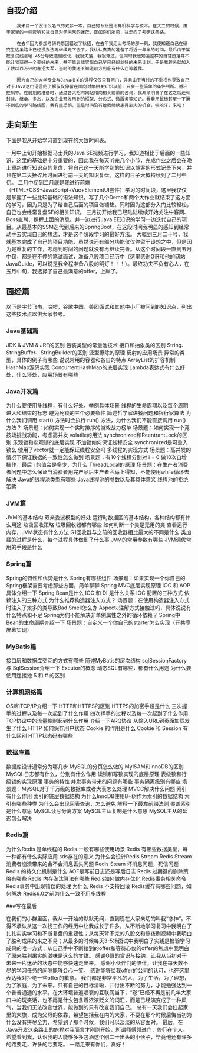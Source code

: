 ## 自我介绍

		我来自一个没什么名气的双非一本，自己的专业是计算机科学与技术。在大二的时候，由于家里的一些影响和我自己对于未来的迷茫，正如你们所见，我走向了考研这条路。

		在去年因为参加考研的原因错过了秋招，在去年我走出考场的那一刻，我便知道自己在研究生这条路上已经没办法再继续走下去了，我认认真真的准备了将近一年半的时间，最后由于某校复试线涨幅 45分导致遗憾败北，我很失落，我很难过，但同时我也知道这样的自甘堕落并不能让我获得一个美好的未来，并不能让我实现自己早已经规划好的未来计划。于是我转头就加入了数以百万计的春招大军，当时的我还不知道前方到底有什么在等着我。

		因为自己的大学专业与Java相关的课程仅仅只有两门，并且由于当时的不重视也导致自己对于Java这门语言的了解仅仅停留在面向对象相关知识以前，只会一些简单的条件判断、循环控制等。在前期的准备时，通过各大招聘网站和向相关前辈的咨询，我渐渐明白了在这之后还有封装、继承、多态，以及企业开发用到的框架、分布式、微服务等知识。看着用鼠标甚至一下滑不到底的学习路线图，我有些恐惧，但是时间没有给我继续患得患失的机会，咬咬牙，来吧！



## 走向新生

下面是我从开始学习直到现在的大致时间表。

一月中上旬开始根据马士兵的Java SE视频进行学习，我知道相比于后面的一些知识，这里的基础是十分重要的，因此我在每天听完几个小节，完成作业之后会在晚上重新进行知识点的复盘，将自己这一天所学到的知识以博客的形式记录下来，并且在第二天抽碎片时间进行前一天的知识复盘。这样的日子大概持续到了二月中旬。
二月中旬到二月底是我进行前端（HTML+CSS+JavaScript+Vue+ElementUI套件）学习的时间段，这里我仅仅是掌握了一些比较基础的语法知识，写了几个Demo和两个大作业就结束了这方面的学习，因为只是为了给自己后面的项目做铺垫。同时因为这部分入门比较轻松，自己也会经常复盘SE的相关知识。
三月初开始我已经陆陆续续开始关注牛客网、Boss直聘、携程上面的消息。并一边进行Java EE知识的学习一边迭代自己的项目。从最基本的SSM迭代到后来的SpringBoot，在这段时间我明显的感知到经常动手去实现自己的想法，才是这个阶段学习的最好方法。
大概到三月二十号，我就基本完成了自己的项目功能，虽然说还有部分功能仅仅停留于设想之中，但是因为是重复的工作，考虑到时间的问题就没有再继续完善。从这个时间段一直到五月中旬，都是在不停的笔试面试，准备八股项目经历中（这里感谢G哥和他的网站JavaGuide，可以说是我全程准备八股的明灯！！！）。最终功夫不负有心人，在五月中旬，我选择了自己最满意的offer，上岸了。

## 面经篇

以下是字节飞书，哈啰，谷歌中国，美团面试和其他中小厂被问到的知识点，列出这些技术点以供大家参考。



### Java基础篇

JDK & JVM & JRE的区别
包装类型的常量池技术
接口和抽象类的区别
String、StringBuffer、StringBuilder的区别
泛型擦除的原理
反射的应用场景
异常的类型，具体的例子有哪些
说说常用的容器和各自的特点
ArrayList的扩容机制
HashMap源码实现
ConcurrentHashMap的底层实现
Lambda表达式有什么好处，什么坏处，应用场景有哪些


### Java并发篇

为什么要使用多线程，有什么好处，举例具体场景
线程的生命周期以及每个周期进入和结束的标志
避免死锁的三个必要条件
简述哲学家进餐问题和银行家算法
为什么我们调用 start() 方法时会执行 run() 方法，为什么我们不能直接调用 run() 方法？
场景题：如何实现一个实时排序的游戏战力榜单
场景题：如何实现一个竞技场挑战功能，考虑高并发
volatile的用法
synchronized和ReentrantLock的区别
乐观锁和悲观锁的底层实现
不加锁如何保证线程安全
synchronized是可重入锁么
使用了vector就一定能保证线程安全吗
多线程的实现方式
场景题：高并发的情况下保证数据的一致性怎么做到
场景题：有10个线程分别对 i = 0 做10次自增操作，最后 i 的值会是多少，为什么
ThreadLocal的原理
场景题：在生产者消费者问题中怎么保证当消费者用完产品后生产者会马上得知，不能使用while循环去解决
Java的线程池类型有哪些
Java线程池的参数以及其具体意义
线程池的拒绝策略


### JVM篇

JVM的基本结构
双亲委派模型的好处
运行时数据区的基本结构，各种结构都有什么用途
垃圾回收策略
垃圾回收器都有哪些
如何判断一个类是无用的类
查看运行内存，JVM状态有什么方法
G1回收器与之前的回收器相比最大的不同是什么
类加载的过程是什么，每个过程具体做到了什么事
JVM的常用参数有哪些
JVM调优常用的手段是什么


### Spring篇

Spring的特性和优势是什么
Spring有哪些组件
场景题：如果实现一个你自己的Spring框架需要考虑那些方面，简单聊聊
Spring MVC底层实现原理
IOC 和 AOP 具体介绍一下
Spring Bean是什么
IOC 和 DI 是什么关系
IOC 配置的三种方式
依赖注入的三种方式
为什么推荐构造器注入方式？
场景题：在使用构造器注入方式时注入了太多的类导致Bad Smell怎么办
AspectJ注解方式接触过吗，具体说说有什么特点和不足
Spring为何不能解决非单例属性之外的循环依赖？
Spring中Bean的生命周期介绍一下
场景题：自定义一个你自己的starter怎么实现（开共享屏幕实现）


### MyBatis篇

接口层和数据库交互的方式有哪些
简述MyBatis的层次结构
sqlSessionFactory 与 SqlSession介绍一下
Excutor的概念
动态SQL有哪些，都有什么用途
为什么要使用连接池
$ 和 # 的区别


### 计算机网络篇

OSI和TCP/IP介绍一下
HTTP和HTTPS的区别
HTTPS的加密手段是什么
三次握手的过程以及每一次起到了什么作用
四次挥手的过程以及每一次起到了什么作用
TCP协议中的流量控制起到什么作用
介绍一下ARQ协议
从输入URL到页面加载发生了什么
HTTP 如何保存用户状态
Cookie 的作用是什么
Cookie 和 Session 有什么区别
HTTP状态码有哪些


### 数据库篇

数据库设计通常分为哪几步
MySQL的分页怎么做的
MyISAM和InnoDB的区别
MySQL日志都有什么，分别有什么作用
读锁和写锁实现的底层原理
表级锁和行级锁的实现原理
事务的特性
并发事务带来的问题有哪些
事务隔离级别有哪些
场景题：MySQL对于千万级的数据库或者大表怎么处理
MVCC解决什么问题
索引有什么作用
索引的底层数据结构
为什么InnoDB使用B+树作为索引的数据结构
索引有哪些种类
为什么会出现回表查询，怎么避免
解释一下最左前缀法则
覆盖索引是什么意思
MySQL读写分离方案
MySQL主从复制是什么意思
MySQL主从的延迟怎么解决


### Redis篇

为什么Redis 是单线程的
Redis 一般有哪些使用场景
Redis 有哪些数据类型，每一种都有什么实际应用
sds存在的意义
为什么会设计Redis Stream
Redis Stream消费者崩溃带来的会不会消息丢失问题
Redis Steam 坏消息问题，死信问题
Redis 的持久化机制是什么
AOF是写前日志还是写后日志
Redis 过期键的删除策略有哪些
Redis 内存淘汰算法有哪些
Redis如何做内存优化
Redis事务相关命令
Redis事务中出现错误的处理
为什么 Redis 不支持回滚
Redis缓存有哪些问题，如何解决
Redis6.0之前为什么一致不用多线程


###写在最后

在我们的小群里面，我从一开始的默默无闻，直到现在大家亲切的叫我“念神”。不得不承认从这一次找工作的经历中让我成长了许多，从不断地学习复习中我明白了扎扎实实学习和不断复盘的重要性；从每天背不完的八股文和熬夜刷视频中我明白了胜利成果的来之不易；从最多的时候每天3-5场面试中我明白了实践是检验学习成果的唯一方式；从自己手中不断接到的offer和等待心仪的offer的焦虑中我明白了原来胜利果实的滋味是这么的甘甜。
感谢G哥的赏识与接纳，让我从当初对于未来一片迷茫的状态中能够快速走出来。
感谢小伙伴们的陪伴，让我在每天数不尽的学习任务的间隙能够会心一笑。
感谢能够给我offer的公司的认可，也在这里表达我对拒绝一些offer的歉意。
我们都是非常平凡的人，为了生活，为了理想，为了家庭，为了未来。只有自己的目标清晰，并付出不断的努力，才能勉强达到一个普普通通的水平。在大环境普遍唱衰的互联网当下，“卷”已经不再是前几年大家口中的玩笑话，也不再是什么包含着浓浓贬义的词汇，而是已经演变成了一种风气，当我们无法改变世界，能做到的只有改变我们自己。
总有一天我们会扛起家里的大旗，成为父母的依靠，希望包括我在内的大家，不要在那个时候后悔当初为什么没有拼尽全力，希望到了那个时候，我们可以淡淡的从容面对。
最后，在Java开发这条路上的旅程对我而言才刚刚开始，所谓师傅领进门，修行在个人。希望看到我，认识我的人能够多多包涵这个刚二十出头的小伙子，毕竟他还有许多的路要走，许多的亏要吃。
一路走来有你们，真好！
